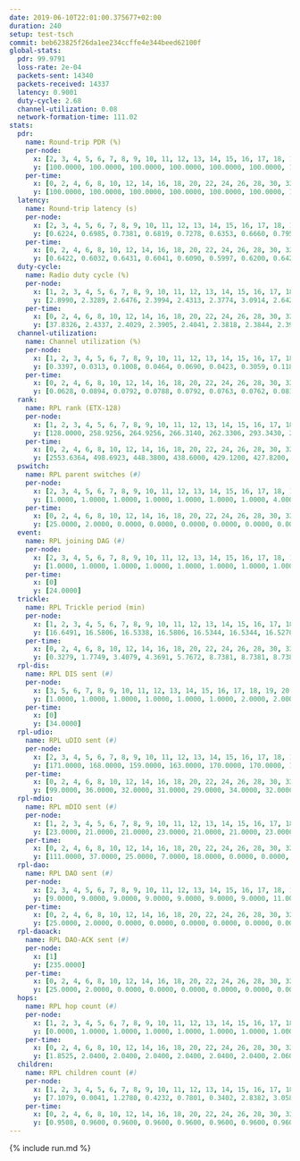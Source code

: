 ```yaml
---
date: 2019-06-10T22:01:00.375677+02:00
duration: 240
setup: test-tsch
commit: beb623825f26da1ee234ccffe4e344beed62100f
global-stats:
  pdr: 99.9791
  loss-rate: 2e-04
  packets-sent: 14340
  packets-received: 14337
  latency: 0.9001
  duty-cycle: 2.68
  channel-utilization: 0.08
  network-formation-time: 111.02
stats:
  pdr:
    name: Round-trip PDR (%)
    per-node:
      x: [2, 3, 4, 5, 6, 7, 8, 9, 10, 11, 12, 13, 14, 15, 16, 17, 18, 19, 20, 21, 22, 23, 24, 25]
      y: [100.0000, 100.0000, 100.0000, 100.0000, 100.0000, 100.0000, 100.0000, 100.0000, 100.0000, 100.0000, 100.0000, 100.0000, 100.0000, 99.4810, 100.0000, 100.0000, 100.0000, 100.0000, 100.0000, 100.0000, 100.0000, 100.0000, 100.0000, 100.0000]
    per-time:
      x: [0, 2, 4, 6, 8, 10, 12, 14, 16, 18, 20, 22, 24, 26, 28, 30, 32, 34, 36, 38, 40, 42, 44, 46, 48, 50, 52, 54, 56, 58, 60, 62, 64, 66, 68, 70, 72, 74, 76, 78, 80, 82, 84, 86, 88, 90, 92, 94, 96, 98, 100, 102, 104, 106, 108, 110, 112, 114, 116, 118, 120, 122, 124, 126, 128, 130, 132, 134, 136, 138, 140, 142, 144, 146, 148, 150, 152, 154, 156, 158, 160, 162, 164, 166, 168, 170, 172, 174, 176, 178, 180, 182, 184, 186, 188, 190, 192, 194, 196, 198, 200, 202, 204, 206, 208, 210, 212, 214, 216, 218, 220, 222, 224, 226, 228, 230, 232, 234, 236, 238, 240]
      y: [100.0000, 100.0000, 100.0000, 100.0000, 100.0000, 100.0000, 100.0000, 100.0000, 100.0000, 99.1667, 100.0000, 100.0000, 100.0000, 100.0000, 100.0000, 100.0000, 100.0000, 100.0000, 100.0000, 100.0000, 100.0000, 100.0000, 100.0000, 100.0000, 100.0000, 100.0000, 100.0000, 100.0000, 100.0000, 100.0000, 100.0000, 100.0000, 100.0000, 100.0000, 100.0000, 100.0000, 100.0000, 100.0000, 100.0000, 100.0000, 100.0000, 100.0000, 100.0000, 100.0000, 100.0000, 100.0000, 100.0000, 100.0000, 100.0000, 100.0000, 98.3333, 100.0000, 100.0000, 100.0000, 100.0000, 100.0000, 100.0000, 100.0000, 100.0000, 100.0000, 100.0000, 100.0000, 100.0000, 100.0000, 100.0000, 100.0000, 100.0000, 100.0000, 100.0000, 100.0000, 100.0000, 100.0000, 100.0000, 100.0000, 100.0000, 100.0000, 100.0000, 100.0000, 100.0000, 100.0000, 100.0000, 100.0000, 100.0000, 100.0000, 100.0000, 100.0000, 100.0000, 100.0000, 100.0000, 100.0000, 100.0000, 100.0000, 100.0000, 100.0000, 100.0000, 100.0000, 100.0000, 100.0000, 100.0000, 100.0000, 100.0000, 100.0000, 100.0000, 100.0000, 100.0000, 100.0000, 100.0000, 100.0000, 100.0000, 100.0000, 100.0000, 100.0000, 100.0000, 100.0000, 100.0000, 100.0000, 100.0000, 100.0000, 100.0000, 100.0000, null]
  latency:
    name: Round-trip latency (s)
    per-node:
      x: [2, 3, 4, 5, 6, 7, 8, 9, 10, 11, 12, 13, 14, 15, 16, 17, 18, 19, 20, 21, 22, 23, 24, 25]
      y: [0.6224, 0.6985, 0.7381, 0.6819, 0.7278, 0.6353, 0.6660, 0.7954, 0.7970, 0.9355, 0.8139, 0.7918, 0.7966, 0.9986, 0.7814, 0.9974, 1.1333, 0.9723, 0.9362, 1.1801, 1.1192, 1.2510, 1.1946, 1.3344]
    per-time:
      x: [0, 2, 4, 6, 8, 10, 12, 14, 16, 18, 20, 22, 24, 26, 28, 30, 32, 34, 36, 38, 40, 42, 44, 46, 48, 50, 52, 54, 56, 58, 60, 62, 64, 66, 68, 70, 72, 74, 76, 78, 80, 82, 84, 86, 88, 90, 92, 94, 96, 98, 100, 102, 104, 106, 108, 110, 112, 114, 116, 118, 120, 122, 124, 126, 128, 130, 132, 134, 136, 138, 140, 142, 144, 146, 148, 150, 152, 154, 156, 158, 160, 162, 164, 166, 168, 170, 172, 174, 176, 178, 180, 182, 184, 186, 188, 190, 192, 194, 196, 198, 200, 202, 204, 206, 208, 210, 212, 214, 216, 218, 220, 222, 224, 226, 228, 230, 232, 234, 236, 238, 240]
      y: [0.6422, 0.6032, 0.6431, 0.6041, 0.6090, 0.5997, 0.6200, 0.6425, 0.6408, 0.6181, 0.6307, 0.5897, 0.5419, 0.6241, 0.5740, 0.5879, 0.5787, 0.5639, 0.5457, 0.5548, 0.6016, 0.6419, 0.5861, 0.5380, 0.5906, 0.6176, 0.6157, 0.5885, 0.6207, 0.6408, 0.5963, 0.5775, 0.6134, 0.6145, 0.5792, 0.6134, 0.5666, 0.6170, 0.5766, 0.5947, 0.5614, 0.6331, 0.6776, 0.6107, 0.5966, 0.5714, 0.5494, 0.6561, 0.6548, 0.6552, 0.5978, 0.6078, 0.5770, 0.6103, 0.6582, 0.6923, 0.6630, 0.6953, 0.5619, 0.7251, 0.6863, 0.6989, 0.7018, 0.6696, 0.6504, 0.8168, 0.9508, 0.7393, 0.7087, 0.7354, 0.7063, 1.0178, 1.0462, 0.9498, 0.8533, 0.7144, 0.7155, 1.1681, 1.3714, 1.2073, 0.8984, 0.9067, 0.7425, 1.1187, 1.5472, 1.4622, 1.2243, 1.0328, 0.9589, 1.1528, 1.5377, 1.5086, 1.4606, 1.2381, 1.0354, 1.2270, 1.5414, 1.5922, 1.4977, 1.4704, 1.2874, 1.2075, 1.4988, 1.5054, 1.5074, 1.5063, 1.4770, 1.4214, 1.4903, 1.4965, 1.4925, 1.5349, 1.4890, 1.4974, 1.4921, 1.4918, 1.5747, 1.5005, 1.5295, 1.4688, null]
  duty-cycle:
    name: Radio duty cycle (%)
    per-node:
      x: [1, 2, 3, 4, 5, 6, 7, 8, 9, 10, 11, 12, 13, 14, 15, 16, 17, 18, 19, 20, 21, 22, 23, 24, 25]
      y: [2.8990, 2.3289, 2.6476, 2.3994, 2.4313, 2.3774, 3.0914, 2.6421, 2.6015, 2.4377, 2.5976, 2.6917, 2.7433, 2.6159, 2.6755, 2.9057, 2.6852, 2.7659, 2.6884, 2.7863, 2.7136, 2.7603, 2.8017, 2.8985, 2.8119]
    per-time:
      x: [0, 2, 4, 6, 8, 10, 12, 14, 16, 18, 20, 22, 24, 26, 28, 30, 32, 34, 36, 38, 40, 42, 44, 46, 48, 50, 52, 54, 56, 58, 60, 62, 64, 66, 68, 70, 72, 74, 76, 78, 80, 82, 84, 86, 88, 90, 92, 94, 96, 98, 100, 102, 104, 106, 108, 110, 112, 114, 116, 118, 120, 122, 124, 126, 128, 130, 132, 134, 136, 138, 140, 142, 144, 146, 148, 150, 152, 154, 156, 158, 160, 162, 164, 166, 168, 170, 172, 174, 176, 178, 180, 182, 184, 186, 188, 190, 192, 194, 196, 198, 200, 202, 204, 206, 208, 210, 212, 214, 216, 218, 220, 222, 224, 226, 228, 230, 232, 234, 236, 238, 240]
      y: [37.8326, 2.4337, 2.4029, 2.3905, 2.4041, 2.3818, 2.3844, 2.3952, 2.4118, 2.3951, 2.3926, 2.3859, 2.3842, 2.3743, 2.4081, 2.4002, 2.3883, 2.3879, 2.3774, 2.3787, 2.3777, 2.3842, 2.3980, 2.3946, 2.3802, 2.3836, 2.3909, 2.3872, 2.3906, 2.4043, 2.3932, 2.3796, 2.3813, 2.3855, 2.3793, 2.3782, 2.3749, 2.3732, 2.3804, 2.3819, 2.3852, 2.3856, 2.3842, 2.4069, 2.3790, 2.3831, 2.3758, 2.3647, 2.3819, 2.3829, 2.3775, 2.3820, 2.3826, 2.3716, 2.3780, 2.3703, 2.3930, 2.3972, 2.3914, 2.3773, 2.3781, 2.3904, 2.3848, 2.3818, 2.3761, 2.3844, 2.3931, 2.3921, 2.3851, 2.3852, 2.3860, 2.3897, 2.3751, 2.3775, 2.3849, 2.3832, 2.3898, 2.3786, 2.3829, 2.3786, 2.3930, 2.3739, 2.3904, 2.3910, 2.3861, 2.3993, 2.3912, 2.3810, 2.3717, 2.3755, 2.3824, 2.3838, 2.3766, 2.3936, 2.3816, 2.3886, 2.3857, 2.3892, 2.4046, 2.3827, 2.3804, 2.3894, 2.3802, 2.3786, 2.3862, 2.3787, 2.3797, 2.3839, 2.3789, 2.3777, 2.3900, 2.3883, 2.3937, 2.3788, 2.3926, 2.3884, 2.3749, 2.3909, 2.3768, 2.3914, 2.3836]
  channel-utilization:
    name: Channel utilization (%)
    per-node:
      x: [1, 2, 3, 4, 5, 6, 7, 8, 9, 10, 11, 12, 13, 14, 15, 16, 17, 18, 19, 20, 21, 22, 23, 24, 25]
      y: [0.3397, 0.0313, 0.1008, 0.0464, 0.0690, 0.0423, 0.3059, 0.1185, 0.0325, 0.0350, 0.0309, 0.0308, 0.0486, 0.0307, 0.0522, 0.2021, 0.0804, 0.0429, 0.0349, 0.0744, 0.0424, 0.0610, 0.0329, 0.0310, 0.0327]
    per-time:
      x: [0, 2, 4, 6, 8, 10, 12, 14, 16, 18, 20, 22, 24, 26, 28, 30, 32, 34, 36, 38, 40, 42, 44, 46, 48, 50, 52, 54, 56, 58, 60, 62, 64, 66, 68, 70, 72, 74, 76, 78, 80, 82, 84, 86, 88, 90, 92, 94, 96, 98, 100, 102, 104, 106, 108, 110, 112, 114, 116, 118, 120, 122, 124, 126, 128, 130, 132, 134, 136, 138, 140, 142, 144, 146, 148, 150, 152, 154, 156, 158, 160, 162, 164, 166, 168, 170, 172, 174, 176, 178, 180, 182, 184, 186, 188, 190, 192, 194, 196, 198, 200, 202, 204, 206, 208, 210, 212, 214, 216, 218, 220, 222, 224, 226, 228, 230, 232, 234, 236, 238, 240]
      y: [0.0628, 0.0894, 0.0792, 0.0788, 0.0792, 0.0763, 0.0762, 0.0819, 0.0855, 0.0798, 0.0795, 0.0782, 0.0773, 0.0714, 0.0872, 0.0815, 0.0781, 0.0769, 0.0735, 0.0738, 0.0741, 0.0768, 0.0826, 0.0802, 0.0735, 0.0761, 0.0802, 0.0805, 0.0812, 0.0883, 0.0824, 0.0753, 0.0755, 0.0788, 0.0761, 0.0753, 0.0746, 0.0737, 0.0765, 0.0778, 0.0786, 0.0771, 0.0788, 0.0882, 0.0772, 0.0785, 0.0752, 0.0702, 0.0784, 0.0768, 0.0738, 0.0765, 0.0773, 0.0743, 0.0746, 0.0738, 0.0821, 0.0842, 0.0802, 0.0747, 0.0749, 0.0814, 0.0792, 0.0775, 0.0759, 0.0779, 0.0797, 0.0823, 0.0781, 0.0781, 0.0807, 0.0818, 0.0745, 0.0762, 0.0788, 0.0786, 0.0781, 0.0747, 0.0787, 0.0771, 0.0835, 0.0746, 0.0825, 0.0804, 0.0784, 0.0834, 0.0811, 0.0774, 0.0741, 0.0741, 0.0793, 0.0789, 0.0737, 0.0809, 0.0755, 0.0802, 0.0785, 0.0808, 0.0877, 0.0778, 0.0761, 0.0795, 0.0738, 0.0744, 0.0782, 0.0737, 0.0762, 0.0776, 0.0742, 0.0743, 0.0790, 0.0832, 0.0734, 0.0739, 0.0814, 0.0795, 0.0728, 0.0813, 0.0735, 0.0797, 0.0738]
  rank:
    name: RPL rank (ETX-128)
    per-node:
      x: [1, 2, 3, 4, 5, 6, 7, 8, 9, 10, 11, 12, 13, 14, 15, 16, 17, 18, 19, 20, 21, 22, 23, 24, 25]
      y: [128.0000, 258.9256, 264.9256, 266.3140, 262.3306, 293.3430, 266.0124, 268.9463, 404.9551, 399.3862, 406.8719, 659.5820, 400.6694, 693.8770, 418.1557, 398.8272, 423.4362, 549.6025, 526.3169, 530.1950, 568.2500, 531.1784, 663.9312, 666.0612, 672.9879]
    per-time:
      x: [0, 2, 4, 6, 8, 10, 12, 14, 16, 18, 20, 22, 24, 26, 28, 30, 32, 34, 36, 38, 40, 42, 44, 46, 48, 50, 52, 54, 56, 58, 60, 62, 64, 66, 68, 70, 72, 74, 76, 78, 80, 82, 84, 86, 88, 90, 92, 94, 96, 98, 100, 102, 104, 106, 108, 110, 112, 114, 116, 118, 120, 122, 124, 126, 128, 130, 132, 134, 136, 138, 140, 142, 144, 146, 148, 150, 152, 154, 156, 158, 160, 162, 164, 166, 168, 170, 172, 174, 176, 178, 180, 182, 184, 186, 188, 190, 192, 194, 196, 198, 200, 202, 204, 206, 208, 210, 212, 214, 216, 218, 220, 222, 224, 226, 228, 230, 232, 234, 236, 238, 240]
      y: [2553.6364, 498.6923, 448.3800, 438.6000, 429.1200, 427.8200, 426.6400, 429.0200, 430.0000, 426.7000, 427.7800, 425.1600, 424.2400, 421.4902, 425.6863, 424.5200, 423.2600, 419.5600, 417.9216, 413.4800, 415.7000, 414.7400, 418.0400, 419.2000, 417.4000, 416.8824, 415.9412, 417.5600, 422.0000, 421.3333, 415.0000, 414.3800, 416.4800, 414.3200, 413.1200, 413.0200, 414.2600, 414.5000, 413.8200, 415.6863, 412.7800, 413.7200, 427.1923, 412.3200, 414.0400, 409.8400, 410.6600, 410.7800, 412.5400, 408.8400, 406.3400, 413.2157, 415.6000, 412.8600, 412.0400, 410.9400, 412.0577, 410.9600, 410.9800, 408.3800, 410.9400, 410.8600, 410.5490, 408.1800, 408.2000, 417.2453, 408.0200, 408.0400, 407.2800, 405.4600, 408.5200, 408.7400, 408.2200, 405.3725, 406.1765, 405.8000, 411.7843, 412.9800, 415.7600, 413.1600, 423.6863, 423.5577, 411.9200, 421.5741, 414.8800, 413.5000, 414.0400, 411.2800, 418.4600, 412.8800, 415.0800, 410.7000, 407.2600, 411.5000, 404.2600, 409.0784, 413.2745, 404.2800, 411.9615, 402.2200, 401.0784, 406.9600, 405.5800, 404.8600, 406.1600, 405.0600, 404.7200, 409.6471, 404.6400, 403.3800, 403.0000, 404.3400, 409.1000, 407.1200, 406.1600, 414.8846, 405.6800, 409.2200, 406.6600, 406.5000, 407.0000]
  pswitch:
    name: RPL parent switches (#)
    per-node:
      x: [2, 3, 4, 5, 6, 7, 8, 9, 10, 11, 12, 13, 14, 15, 16, 17, 18, 19, 20, 21, 22, 23, 24, 25]
      y: [1.0000, 1.0000, 1.0000, 1.0000, 1.0000, 1.0000, 1.0000, 4.0000, 5.0000, 1.0000, 3.0000, 2.0000, 3.0000, 3.0000, 2.0000, 2.0000, 4.0000, 3.0000, 1.0000, 4.0000, 1.0000, 7.0000, 5.0000, 8.0000]
    per-time:
      x: [0, 2, 4, 6, 8, 10, 12, 14, 16, 18, 20, 22, 24, 26, 28, 30, 32, 34, 36, 38, 40, 42, 44, 46, 48, 50, 52, 54, 56, 58, 60, 62, 64, 66, 68, 70, 72, 74, 76, 78, 80, 82, 84, 86, 88, 90, 92, 94, 96, 98, 100, 102, 104, 106, 108, 110, 112, 114, 116, 118, 120, 122, 124, 126, 128, 130, 132, 134, 136, 138, 140, 142, 144, 146, 148, 150, 152, 154, 156, 158, 160, 162, 164, 166, 168, 170, 172, 174, 176, 178, 180, 182, 184, 186, 188, 190, 192, 194, 196, 198, 200, 202, 204, 206, 208, 210, 212, 214, 216, 218, 220, 222, 224, 226, 228, 230]
      y: [25.0000, 2.0000, 0.0000, 0.0000, 0.0000, 0.0000, 0.0000, 0.0000, 1.0000, 0.0000, 0.0000, 0.0000, 0.0000, 1.0000, 1.0000, 0.0000, 0.0000, 0.0000, 1.0000, 0.0000, 0.0000, 0.0000, 0.0000, 0.0000, 0.0000, 1.0000, 1.0000, 0.0000, 1.0000, 1.0000, 0.0000, 0.0000, 0.0000, 0.0000, 0.0000, 0.0000, 0.0000, 0.0000, 0.0000, 1.0000, 0.0000, 0.0000, 2.0000, 0.0000, 0.0000, 0.0000, 0.0000, 0.0000, 0.0000, 0.0000, 0.0000, 1.0000, 0.0000, 0.0000, 0.0000, 0.0000, 2.0000, 0.0000, 0.0000, 0.0000, 0.0000, 0.0000, 1.0000, 0.0000, 0.0000, 3.0000, 0.0000, 0.0000, 0.0000, 0.0000, 0.0000, 0.0000, 0.0000, 1.0000, 1.0000, 0.0000, 1.0000, 0.0000, 0.0000, 0.0000, 1.0000, 2.0000, 0.0000, 4.0000, 0.0000, 0.0000, 0.0000, 0.0000, 0.0000, 0.0000, 0.0000, 0.0000, 0.0000, 2.0000, 0.0000, 1.0000, 1.0000, 0.0000, 2.0000, 0.0000, 1.0000, 0.0000, 0.0000, 0.0000, 0.0000, 0.0000, 0.0000, 1.0000, 0.0000, 0.0000, 0.0000, 0.0000, 0.0000, 0.0000, 0.0000, 2.0000]
  event:
    name: RPL joining DAG (#)
    per-node:
      x: [2, 3, 4, 5, 6, 7, 8, 9, 10, 11, 12, 13, 14, 15, 16, 17, 18, 19, 20, 21, 22, 23, 24, 25]
      y: [1.0000, 1.0000, 1.0000, 1.0000, 1.0000, 1.0000, 1.0000, 1.0000, 1.0000, 1.0000, 1.0000, 1.0000, 1.0000, 1.0000, 1.0000, 1.0000, 1.0000, 1.0000, 1.0000, 1.0000, 1.0000, 1.0000, 1.0000, 1.0000]
    per-time:
      x: [0]
      y: [24.0000]
  trickle:
    name: RPL Trickle period (min)
    per-node:
      x: [1, 2, 3, 4, 5, 6, 7, 8, 9, 10, 11, 12, 13, 14, 15, 16, 17, 18, 19, 20, 21, 22, 23, 24, 25]
      y: [16.6491, 16.5806, 16.5338, 16.5806, 16.5344, 16.5344, 16.5270, 16.5434, 16.5409, 16.5941, 16.5267, 16.5345, 16.5987, 16.4987, 16.5345, 16.4410, 16.5306, 16.5868, 16.5832, 16.5758, 16.5868, 16.5758, 16.4628, 16.5459, 16.5571]
    per-time:
      x: [0, 2, 4, 6, 8, 10, 12, 14, 16, 18, 20, 22, 24, 26, 28, 30, 32, 34, 36, 38, 40, 42, 44, 46, 48, 50, 52, 54, 56, 58, 60, 62, 64, 66, 68, 70, 72, 74, 76, 78, 80, 82, 84, 86, 88, 90, 92, 94, 96, 98, 100, 102, 104, 106, 108, 110, 112, 114, 116, 118, 120, 122, 124, 126, 128, 130, 132, 134, 136, 138, 140, 142, 144, 146, 148, 150, 152, 154, 156, 158, 160, 162, 164, 166, 168, 170, 172, 174, 176, 178, 180, 182, 184, 186, 188, 190, 192, 194, 196, 198, 200, 202, 204, 206, 208, 210, 212, 214, 216, 218, 220, 222, 224, 226, 228, 230, 232, 234, 236, 238, 240]
      y: [0.3279, 1.7749, 3.4079, 4.3691, 5.7672, 8.7381, 8.7381, 8.7381, 9.4235, 17.1267, 17.4763, 17.4763, 17.4763, 17.4763, 17.4763, 17.4763, 17.4763, 17.4763, 17.4763, 17.4763, 17.4763, 17.4763, 17.4763, 17.4763, 17.4763, 17.4763, 17.4763, 17.4763, 17.4763, 17.4763, 17.4763, 17.4763, 17.4763, 17.4763, 17.4763, 17.4763, 17.4763, 17.4763, 17.4763, 17.4763, 17.4763, 17.4763, 17.4763, 17.4763, 17.4763, 17.4763, 17.4763, 17.4763, 17.4763, 17.4763, 17.4763, 17.4763, 17.4763, 17.4763, 17.4763, 17.4763, 17.4763, 17.4763, 17.4763, 17.4763, 17.4763, 17.4763, 17.4763, 17.4763, 17.4763, 17.4763, 17.4763, 17.4763, 17.4763, 17.4763, 17.4763, 17.4763, 17.4763, 17.4763, 17.4763, 17.4763, 17.4763, 17.4763, 17.4763, 17.4763, 17.4763, 17.4763, 17.4763, 17.4763, 17.4763, 17.4763, 17.4763, 17.4763, 17.4763, 17.4763, 17.4763, 17.4763, 17.4763, 17.4763, 17.4763, 17.4763, 17.4763, 17.4763, 17.4763, 17.4763, 17.4763, 17.4763, 17.4763, 17.4763, 17.4763, 17.4763, 17.4763, 17.4763, 17.4763, 17.4763, 17.4763, 17.4763, 17.4763, 17.4763, 17.4763, 17.4763, 17.4763, 17.4763, 17.4763, 17.4763, 17.4763]
  rpl-dis:
    name: RPL DIS sent (#)
    per-node:
      x: [3, 5, 6, 7, 8, 9, 10, 11, 12, 13, 14, 15, 16, 17, 18, 19, 20, 21, 22, 23, 24, 25]
      y: [1.0000, 1.0000, 1.0000, 1.0000, 1.0000, 1.0000, 2.0000, 2.0000, 2.0000, 2.0000, 1.0000, 1.0000, 1.0000, 1.0000, 3.0000, 2.0000, 1.0000, 2.0000, 1.0000, 2.0000, 2.0000, 3.0000]
    per-time:
      x: [0]
      y: [34.0000]
  rpl-udio:
    name: RPL uDIO sent (#)
    per-node:
      x: [2, 3, 4, 5, 6, 7, 8, 9, 10, 11, 12, 13, 14, 15, 16, 17, 18, 19, 20, 21, 22, 23, 24, 25]
      y: [171.0000, 168.0000, 159.0000, 163.0000, 170.0000, 170.0000, 121.0000, 169.0000, 168.0000, 170.0000, 171.0000, 166.0000, 167.0000, 163.0000, 147.0000, 168.0000, 173.0000, 164.0000, 159.0000, 163.0000, 164.0000, 167.0000, 166.0000, 166.0000]
    per-time:
      x: [0, 2, 4, 6, 8, 10, 12, 14, 16, 18, 20, 22, 24, 26, 28, 30, 32, 34, 36, 38, 40, 42, 44, 46, 48, 50, 52, 54, 56, 58, 60, 62, 64, 66, 68, 70, 72, 74, 76, 78, 80, 82, 84, 86, 88, 90, 92, 94, 96, 98, 100, 102, 104, 106, 108, 110, 112, 114, 116, 118, 120, 122, 124, 126, 128, 130, 132, 134, 136, 138, 140, 142, 144, 146, 148, 150, 152, 154, 156, 158, 160, 162, 164, 166, 168, 170, 172, 174, 176, 178, 180, 182, 184, 186, 188, 190, 192, 194, 196, 198, 200, 202, 204, 206, 208, 210, 212, 214, 216, 218, 220, 222, 224, 226, 228, 230, 232, 234, 236, 238, 240]
      y: [99.0000, 36.0000, 32.0000, 31.0000, 29.0000, 34.0000, 32.0000, 34.0000, 36.0000, 36.0000, 32.0000, 31.0000, 29.0000, 34.0000, 31.0000, 34.0000, 33.0000, 34.0000, 29.0000, 32.0000, 30.0000, 31.0000, 30.0000, 30.0000, 36.0000, 33.0000, 32.0000, 33.0000, 32.0000, 31.0000, 32.0000, 34.0000, 29.0000, 32.0000, 30.0000, 32.0000, 26.0000, 33.0000, 33.0000, 29.0000, 34.0000, 28.0000, 34.0000, 31.0000, 32.0000, 34.0000, 29.0000, 35.0000, 31.0000, 29.0000, 32.0000, 30.0000, 32.0000, 31.0000, 31.0000, 33.0000, 30.0000, 30.0000, 26.0000, 32.0000, 34.0000, 35.0000, 27.0000, 37.0000, 33.0000, 36.0000, 32.0000, 34.0000, 35.0000, 30.0000, 33.0000, 33.0000, 28.0000, 32.0000, 35.0000, 31.0000, 31.0000, 31.0000, 37.0000, 31.0000, 32.0000, 29.0000, 36.0000, 38.0000, 29.0000, 35.0000, 32.0000, 35.0000, 35.0000, 29.0000, 32.0000, 36.0000, 31.0000, 35.0000, 33.0000, 32.0000, 29.0000, 28.0000, 36.0000, 33.0000, 32.0000, 29.0000, 31.0000, 34.0000, 36.0000, 31.0000, 32.0000, 32.0000, 36.0000, 31.0000, 32.0000, 28.0000, 26.0000, 35.0000, 33.0000, 32.0000, 31.0000, 30.0000, 35.0000, 32.0000, 15.0000]
  rpl-mdio:
    name: RPL mDIO sent (#)
    per-node:
      x: [1, 2, 3, 4, 5, 6, 7, 8, 9, 10, 11, 12, 13, 14, 15, 16, 17, 18, 19, 20, 21, 22, 23, 24, 25]
      y: [23.0000, 21.0000, 21.0000, 23.0000, 21.0000, 21.0000, 23.0000, 21.0000, 20.0000, 21.0000, 21.0000, 21.0000, 21.0000, 21.0000, 21.0000, 24.0000, 21.0000, 22.0000, 22.0000, 23.0000, 23.0000, 23.0000, 21.0000, 20.0000, 21.0000]
    per-time:
      x: [0, 2, 4, 6, 8, 10, 12, 14, 16, 18, 20, 22, 24, 26, 28, 30, 32, 34, 36, 38, 40, 42, 44, 46, 48, 50, 52, 54, 56, 58, 60, 62, 64, 66, 68, 70, 72, 74, 76, 78, 80, 82, 84, 86, 88, 90, 92, 94, 96, 98, 100, 102, 104, 106, 108, 110, 112, 114, 116, 118, 120, 122, 124, 126, 128, 130, 132, 134, 136, 138, 140, 142, 144, 146, 148, 150, 152, 154, 156, 158, 160, 162, 164, 166, 168, 170, 172, 174, 176, 178, 180, 182, 184, 186, 188, 190, 192, 194, 196, 198, 200, 202, 204, 206, 208, 210, 212, 214, 216, 218, 220, 222, 224, 226, 228, 230, 232, 234, 236, 238, 240]
      y: [111.0000, 37.0000, 25.0000, 7.0000, 18.0000, 0.0000, 0.0000, 8.0000, 15.0000, 2.0000, 0.0000, 0.0000, 0.0000, 3.0000, 2.0000, 7.0000, 5.0000, 8.0000, 0.0000, 0.0000, 0.0000, 0.0000, 1.0000, 8.0000, 6.0000, 7.0000, 3.0000, 0.0000, 0.0000, 0.0000, 1.0000, 7.0000, 4.0000, 6.0000, 6.0000, 1.0000, 0.0000, 0.0000, 0.0000, 1.0000, 6.0000, 6.0000, 4.0000, 8.0000, 0.0000, 0.0000, 0.0000, 0.0000, 3.0000, 4.0000, 7.0000, 7.0000, 4.0000, 0.0000, 0.0000, 0.0000, 1.0000, 7.0000, 5.0000, 3.0000, 6.0000, 3.0000, 0.0000, 0.0000, 0.0000, 0.0000, 5.0000, 6.0000, 6.0000, 5.0000, 3.0000, 0.0000, 0.0000, 0.0000, 3.0000, 2.0000, 9.0000, 6.0000, 5.0000, 0.0000, 0.0000, 0.0000, 0.0000, 3.0000, 8.0000, 9.0000, 5.0000, 0.0000, 0.0000, 0.0000, 0.0000, 0.0000, 7.0000, 7.0000, 7.0000, 2.0000, 2.0000, 0.0000, 0.0000, 0.0000, 0.0000, 6.0000, 9.0000, 3.0000, 3.0000, 4.0000, 0.0000, 0.0000, 0.0000, 2.0000, 8.0000, 4.0000, 6.0000, 5.0000, 0.0000, 0.0000, 0.0000, 0.0000, 4.0000, 10.0000, 3.0000]
  rpl-dao:
    name: RPL DAO sent (#)
    per-node:
      x: [2, 3, 4, 5, 6, 7, 8, 9, 10, 11, 12, 13, 14, 15, 16, 17, 18, 19, 20, 21, 22, 23, 24, 25]
      y: [9.0000, 9.0000, 9.0000, 9.0000, 9.0000, 9.0000, 9.0000, 11.0000, 11.0000, 9.0000, 10.0000, 9.0000, 10.0000, 10.0000, 10.0000, 9.0000, 10.0000, 10.0000, 9.0000, 10.0000, 9.0000, 14.0000, 11.0000, 11.0000]
    per-time:
      x: [0, 2, 4, 6, 8, 10, 12, 14, 16, 18, 20, 22, 24, 26, 28, 30, 32, 34, 36, 38, 40, 42, 44, 46, 48, 50, 52, 54, 56, 58, 60, 62, 64, 66, 68, 70, 72, 74, 76, 78, 80, 82, 84, 86, 88, 90, 92, 94, 96, 98, 100, 102, 104, 106, 108, 110, 112, 114, 116, 118, 120, 122, 124, 126, 128, 130, 132, 134, 136, 138, 140, 142, 144, 146, 148, 150, 152, 154, 156, 158, 160, 162, 164, 166, 168, 170, 172, 174, 176, 178, 180, 182, 184, 186, 188, 190, 192, 194, 196, 198, 200, 202, 204, 206, 208, 210, 212, 214, 216, 218, 220, 222, 224, 226, 228, 230, 232, 234, 236, 238]
      y: [25.0000, 2.0000, 0.0000, 0.0000, 0.0000, 0.0000, 0.0000, 0.0000, 1.0000, 0.0000, 0.0000, 0.0000, 0.0000, 1.0000, 21.0000, 1.0000, 1.0000, 0.0000, 1.0000, 0.0000, 0.0000, 0.0000, 0.0000, 0.0000, 0.0000, 1.0000, 1.0000, 1.0000, 12.0000, 8.0000, 1.0000, 0.0000, 1.0000, 0.0000, 0.0000, 0.0000, 0.0000, 0.0000, 0.0000, 2.0000, 1.0000, 1.0000, 6.0000, 13.0000, 0.0000, 0.0000, 1.0000, 0.0000, 0.0000, 0.0000, 0.0000, 1.0000, 0.0000, 1.0000, 2.0000, 1.0000, 5.0000, 12.0000, 2.0000, 0.0000, 1.0000, 0.0000, 1.0000, 0.0000, 0.0000, 3.0000, 1.0000, 1.0000, 1.0000, 1.0000, 2.0000, 9.0000, 4.0000, 1.0000, 2.0000, 0.0000, 1.0000, 1.0000, 0.0000, 0.0000, 5.0000, 2.0000, 2.0000, 4.0000, 0.0000, 6.0000, 5.0000, 0.0000, 1.0000, 0.0000, 1.0000, 1.0000, 0.0000, 2.0000, 1.0000, 4.0000, 1.0000, 3.0000, 3.0000, 3.0000, 8.0000, 1.0000, 0.0000, 1.0000, 0.0000, 1.0000, 0.0000, 2.0000, 0.0000, 1.0000, 0.0000, 3.0000, 3.0000, 3.0000, 7.0000, 5.0000, 0.0000, 1.0000, 0.0000, 1.0000]
  rpl-daoack:
    name: RPL DAO-ACK sent (#)
    per-node:
      x: [1]
      y: [235.0000]
    per-time:
      x: [0, 2, 4, 6, 8, 10, 12, 14, 16, 18, 20, 22, 24, 26, 28, 30, 32, 34, 36, 38, 40, 42, 44, 46, 48, 50, 52, 54, 56, 58, 60, 62, 64, 66, 68, 70, 72, 74, 76, 78, 80, 82, 84, 86, 88, 90, 92, 94, 96, 98, 100, 102, 104, 106, 108, 110, 112, 114, 116, 118, 120, 122, 124, 126, 128, 130, 132, 134, 136, 138, 140, 142, 144, 146, 148, 150, 152, 154, 156, 158, 160, 162, 164, 166, 168, 170, 172, 174, 176, 178, 180, 182, 184, 186, 188, 190, 192, 194, 196, 198, 200, 202, 204, 206, 208, 210, 212, 214, 216, 218, 220, 222, 224, 226, 228, 230, 232, 234, 236, 238]
      y: [25.0000, 2.0000, 0.0000, 0.0000, 0.0000, 0.0000, 0.0000, 0.0000, 1.0000, 0.0000, 0.0000, 0.0000, 0.0000, 1.0000, 21.0000, 1.0000, 1.0000, 0.0000, 1.0000, 0.0000, 0.0000, 0.0000, 0.0000, 0.0000, 0.0000, 1.0000, 1.0000, 1.0000, 12.0000, 8.0000, 1.0000, 0.0000, 1.0000, 0.0000, 0.0000, 0.0000, 0.0000, 0.0000, 0.0000, 2.0000, 1.0000, 1.0000, 6.0000, 13.0000, 0.0000, 0.0000, 1.0000, 0.0000, 0.0000, 0.0000, 0.0000, 1.0000, 0.0000, 1.0000, 2.0000, 1.0000, 5.0000, 12.0000, 2.0000, 0.0000, 1.0000, 0.0000, 1.0000, 0.0000, 0.0000, 3.0000, 1.0000, 1.0000, 1.0000, 1.0000, 2.0000, 9.0000, 4.0000, 1.0000, 2.0000, 0.0000, 1.0000, 1.0000, 0.0000, 0.0000, 4.0000, 2.0000, 2.0000, 4.0000, 0.0000, 6.0000, 5.0000, 0.0000, 1.0000, 0.0000, 1.0000, 1.0000, 0.0000, 2.0000, 1.0000, 4.0000, 1.0000, 3.0000, 3.0000, 3.0000, 8.0000, 1.0000, 0.0000, 1.0000, 0.0000, 1.0000, 0.0000, 2.0000, 0.0000, 1.0000, 0.0000, 3.0000, 3.0000, 3.0000, 7.0000, 5.0000, 0.0000, 1.0000, 0.0000, 1.0000]
  hops:
    name: RPL hop count (#)
    per-node:
      x: [1, 2, 3, 4, 5, 6, 7, 8, 9, 10, 11, 12, 13, 14, 15, 16, 17, 18, 19, 20, 21, 22, 23, 24, 25]
      y: [0.0000, 1.0000, 1.0000, 1.0000, 1.0000, 1.0000, 1.0000, 1.0000, 2.0000, 1.8921, 2.0000, 2.0000, 2.0000, 2.0833, 2.0000, 2.0000, 2.0000, 3.0000, 3.0000, 3.0000, 3.0000, 3.0000, 3.9958, 4.0000, 4.0000]
    per-time:
      x: [0, 2, 4, 6, 8, 10, 12, 14, 16, 18, 20, 22, 24, 26, 28, 30, 32, 34, 36, 38, 40, 42, 44, 46, 48, 50, 52, 54, 56, 58, 60, 62, 64, 66, 68, 70, 72, 74, 76, 78, 80, 82, 84, 86, 88, 90, 92, 94, 96, 98, 100, 102, 104, 106, 108, 110, 112, 114, 116, 118, 120, 122, 124, 126, 128, 130, 132, 134, 136, 138, 140, 142, 144, 146, 148, 150, 152, 154, 156, 158, 160, 162, 164, 166, 168, 170, 172, 174, 176, 178, 180, 182, 184, 186, 188, 190, 192, 194, 196, 198, 200, 202, 204, 206, 208, 210, 212, 214, 216, 218, 220, 222, 224, 226, 228, 230, 232, 234, 236, 238, 240]
      y: [1.8525, 2.0400, 2.0400, 2.0400, 2.0400, 2.0400, 2.0400, 2.0600, 2.0800, 2.0800, 2.0800, 2.0800, 2.1000, 2.1200, 2.1200, 2.1200, 2.1200, 2.1000, 2.0800, 2.0800, 2.0800, 2.0800, 2.0800, 2.0800, 2.0800, 2.0800, 2.0800, 2.0800, 2.0800, 2.0800, 2.0800, 2.0800, 2.0800, 2.0800, 2.0800, 2.0800, 2.0800, 2.0800, 2.0800, 2.0800, 2.0800, 2.0800, 2.0800, 2.0800, 2.0800, 2.0800, 2.0800, 2.0800, 2.0800, 2.0800, 2.0800, 2.0800, 2.0800, 2.0800, 2.0800, 2.0800, 2.0800, 2.0800, 2.0800, 2.0800, 2.0800, 2.0800, 2.0800, 2.0800, 2.0800, 2.0800, 2.0800, 2.0800, 2.0800, 2.0800, 2.0800, 2.0800, 2.0800, 2.0800, 2.0800, 2.0800, 2.0800, 2.0800, 2.0800, 2.0800, 2.0800, 2.0800, 2.0800, 2.0800, 2.0800, 2.0800, 2.0800, 2.0800, 2.0800, 2.0800, 2.0800, 2.0800, 2.0800, 2.0800, 2.0800, 2.0800, 2.0800, 2.0800, 2.0800, 2.0800, 2.0800, 2.0800, 2.0800, 2.0800, 2.0800, 2.0800, 2.0800, 2.0800, 2.0800, 2.0800, 2.0800, 2.0800, 2.0800, 2.0800, 2.0800, 2.0800, 2.0800, 2.0800, 2.0800, 2.0800, null]
  children:
    name: RPL children count (#)
    per-node:
      x: [1, 2, 3, 4, 5, 6, 7, 8, 9, 10, 11, 12, 13, 14, 15, 16, 17, 18, 19, 20, 21, 22, 23, 24, 25]
      y: [7.1079, 0.0041, 1.2780, 0.4232, 0.7801, 0.3402, 2.8382, 3.0581, 0.0000, 0.0622, 0.0000, 0.0000, 0.4250, 0.0000, 0.4958, 3.2697, 0.8833, 0.2917, 0.0750, 1.4208, 0.2583, 0.9500, 0.0000, 0.0000, 0.0000]
    per-time:
      x: [0, 2, 4, 6, 8, 10, 12, 14, 16, 18, 20, 22, 24, 26, 28, 30, 32, 34, 36, 38, 40, 42, 44, 46, 48, 50, 52, 54, 56, 58, 60, 62, 64, 66, 68, 70, 72, 74, 76, 78, 80, 82, 84, 86, 88, 90, 92, 94, 96, 98, 100, 102, 104, 106, 108, 110, 112, 114, 116, 118, 120, 122, 124, 126, 128, 130, 132, 134, 136, 138, 140, 142, 144, 146, 148, 150, 152, 154, 156, 158, 160, 162, 164, 166, 168, 170, 172, 174, 176, 178, 180, 182, 184, 186, 188, 190, 192, 194, 196, 198, 200, 202, 204, 206, 208, 210, 212, 214, 216, 218, 220, 222, 224, 226, 228, 230, 232, 234, 236, 238, 240]
      y: [0.9508, 0.9600, 0.9600, 0.9600, 0.9600, 0.9600, 0.9600, 0.9600, 0.9600, 0.9600, 0.9600, 0.9600, 0.9600, 0.9600, 0.9600, 0.9600, 0.9600, 0.9600, 0.9600, 0.9600, 0.9600, 0.9600, 0.9600, 0.9600, 0.9600, 0.9600, 0.9600, 0.9600, 0.9600, 0.9600, 0.9600, 0.9600, 0.9600, 0.9600, 0.9600, 0.9600, 0.9600, 0.9600, 0.9600, 0.9600, 0.9600, 0.9600, 0.9600, 0.9600, 0.9600, 0.9600, 0.9600, 0.9600, 0.9600, 0.9600, 0.9600, 0.9600, 0.9600, 0.9600, 0.9600, 0.9600, 0.9600, 0.9600, 0.9600, 0.9600, 0.9600, 0.9600, 0.9600, 0.9600, 0.9600, 0.9600, 0.9600, 0.9600, 0.9600, 0.9600, 0.9600, 0.9600, 0.9600, 0.9600, 0.9600, 0.9600, 0.9600, 0.9600, 0.9600, 0.9600, 0.9600, 0.9600, 0.9600, 0.9600, 0.9600, 0.9600, 0.9600, 0.9600, 0.9600, 0.9600, 0.9600, 0.9600, 0.9600, 0.9600, 0.9600, 0.9600, 0.9600, 0.9600, 0.9600, 0.9600, 0.9600, 0.9600, 0.9600, 0.9600, 0.9600, 0.9600, 0.9600, 0.9600, 0.9600, 0.9600, 0.9600, 0.9600, 0.9600, 0.9600, 0.9600, 0.9600, 0.9600, 0.9600, 0.9600, 0.9600, null]
---
```


{% include run.md %}
